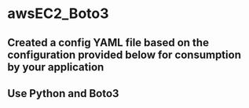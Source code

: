 # awsEC2_Boto3
## Created a config YAML file based on the configuration provided below for consumption by your application
## Use Python and Boto3
